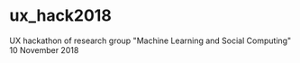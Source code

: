 # ux_hack2018
UX hackathon of research group "Machine Learning and Social Computing"
10 November 2018
